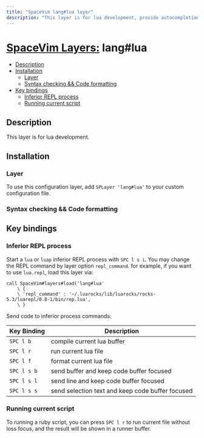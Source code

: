 ```yaml
---
title: "SpaceVim lang#lua layer"
description: "This layer is for lua development, provide autocompletion, syntax checking, code format for lua file."
---
```


# [SpaceVim Layers:](https://spacevim.org/layers) lang#lua

<!-- vim-markdown-toc GFM -->

* [Description](#description)
* [Installation](#installation)
  * [Layer](#layer)
  * [Syntax checking && Code formatting](#syntax-checking--code-formatting)
* [Key bindings](#key-bindings)
  * [Inferior REPL process](#inferior-repl-process)
  * [Running current script](#running-current-script)

<!-- vim-markdown-toc -->

## Description

This layer is for lua development.

## Installation

### Layer

To use this configuration layer, add `SPLayer 'lang#lua'` to your custom configuration file.

### Syntax checking && Code formatting


## Key bindings

### Inferior REPL process

Start a `lua` or `luap` inferior REPL process with `SPC l s i`.  You may change the REPL command by layer option `repl_command`. for example, if you want to use `lua.repl`, load this layer via:

```vim
call SpaceVim#layers#load('lang#lua'
    \ {
    \ 'repl_command' : '~/.luarocks/lib/luarocks/rocks-5.3/luarepl/0.8-1/bin/rep.lua',
    \ }
```

Send code to inferior process commands:

| Key Binding | Description                                      |
| ----------- | ------------------------------------------------ |
| `SPC l b`   | compile current lua buffer                       |
| `SPC l r`   | run current lua file                             |
| `SPC l f`   | format current lua file                          |
| `SPC l s b` | send buffer and keep code buffer focused         |
| `SPC l s l` | send line and keep code buffer focused           |
| `SPC l s s` | send selection text and keep code buffer focused |


### Running current script

To running a ruby script, you can press `SPC l r` to run current file without loss focus, and the result will be shown in a runner buffer.
